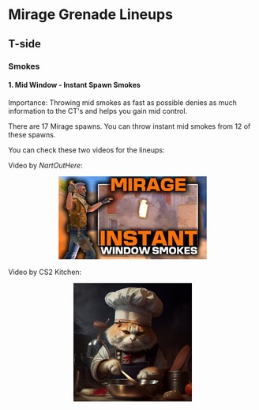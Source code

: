 # Mirage Grenade Lineups

## T-side

### Smokes

#### 1. Mid Window - Instant Spawn Smokes
Importance: Throwing mid smokes as fast as possible denies as much information to the CT's and helps you gain mid control.

There are 17 Mirage spawns. You can throw instant mid smokes from 12 of these spawns.

You can check these two videos for the lineups:

Video by _NartOutHere_:
<div align="center">
    <a href="https://www.youtube.com/watch?v=uOJEc2rPRfc&t=168s">
        <img src="../imgs/nartouthere-mirage-midsmokes-tmb.jpg" alt="NartOutHere instant mid smokes on Mirage thumbnail.">
    </a>
</div>

Video by CS2 Kitchen: 
<div align="center">
    <a href="https://www.youtube.com/watch?v=PpB6L-ICEt8&t=181s">
        <img width=240px height=240px src="../imgs/cs2_kitchen_profile.jpg" alt="CS2 Kitchen profile picture (Cat with a chef's hat).">
    </a>
</div>
